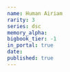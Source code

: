 ```yaml
---
name: Human Airiam
rarity: 3
series: dsc
memory_alpha:
bigbook_tier: -1
in_portal: true
date:
published: true
---
```



